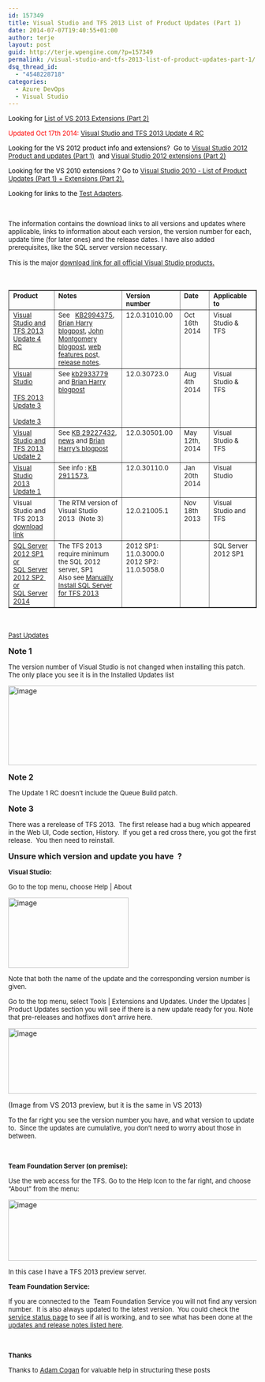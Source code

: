 ```yaml
---
id: 157349
title: Visual Studio and TFS 2013 List of Product Updates (Part 1)
date: 2014-07-07T19:40:55+01:00
author: terje
layout: post
guid: http://terje.wpengine.com/?p=157349
permalink: /visual-studio-and-tfs-2013-list-of-product-updates-part-1/
dsq_thread_id:
  - "4548228718"
categories:
  - Azure DevOps
  - Visual Studio
---
```

<p><font size="2"><font color="#ff0000"><font color="#000000">Looking for <a href="http://geekswithblogs.net/terje/archive/2013/12/14/visual-studio-amp-tfs-2013-ndash-list-of-extensions-and.aspx" target="_blank"><u>List of VS 2013 Extensions (Part 2)</u></a> </font></font></font></p>  <p><font size="2"></font></p>  <p><font size="2"><font color="#ff0000">Updated Oct 17th 2014:</font> <font size="2"><a href="http://go.microsoft.com/fwlink/?LinkId=510314" target="_blank">Visual Studio and TFS 2013 Update 4 RC</a></font></font><font size="2"><font size="2"></font> </font></p>  <p><font size="2"><font color="#ff0000"><font color="#000000">Looking for the VS 2012 product info and extensions?  Go to <u><a href="http://geekswithblogs.net/terje/archive/2013/08/18/visual-studio-and-tfs-2012-product-installations-upgrades-and-patches.aspx" target="_blank">Visual Studio 2012 Product and updates (Part 1)</a></u>  and <u><a href="http://geekswithblogs.net/terje/archive/2013/04/02/visual-studio-amp-tfs-2012-ndash-list-of-extensions-and.aspx" target="_blank">Visual Studio 2012 extensions (Part 2)</a></u></font></font></font></p>  <p><font size="2"><font color="#ff0000"><font color="#000000">Looking for the VS 2010 extensions ? Go to </font><a href="http://geekswithblogs.net/terje/archive/2010/12/05/visual-studio-amp-tfs-ndash-list-of-addins-extensions-patches.aspx" target="_blank"><u>Visual Studio 2010 - List of Product Updates (Part 1) + Extensions (Part 2)</u></a></font><font color="#000000"><u>.</u> </font></font></p>  <p><font size="2"><font color="#000000"><font color="#000000">Looking for links to the <a href="http://blogs.msdn.com/b/visualstudioalm/archive/2012/03/02/visual-studio-11-beta-unit-testing-plugins-list.aspx" target="_blank">Test Adapters</a>.</font></font></font></p>  <p> </p>  <p><font size="2"></font></p> <font size="2">The information contains the download links to all versions and updates where applicable, links to information about each version, the version number for each, update time (for later ones) and the release dates. I have also added prerequisites, like the SQL server version necessary.</font>   <p><font size="2">This is the major </font><u><a href="http://www.visualstudio.com/downloads/download-visual-studio-vs" target="_blank"><font size="2">download link</font></a><font size="2"> for all official Visual Studio products</font>.</u> </p>  <p> </p>  <table cellspacing="0" cellpadding="2" width="1077" border="1"><tbody>     <tr>       <td valign="top" width="194"><strong><font size="2">Product</font></strong></td>        <td valign="top" width="479"><strong><font size="2">Notes</font></strong></td>        <td valign="top" width="135"><strong><font size="2">Version number</font></strong></td>        <td valign="top" width="109"><strong><font size="2">Date</font></strong></td>        <td valign="top" width="158"><strong><font size="2">Applicable to</font></strong></td>     </tr>      <tr>       <td style="text-decoration: underline" valign="top" width="200"><font size="2"><a href="http://go.microsoft.com/fwlink/?LinkId=510314" target="_blank">Visual Studio and TFS 2013 Update 4 RC</a></font></td>        <td valign="top" width="481"><font size="2">See   </font><a href="http://support2.microsoft.com/kb/2994375" target="_blank"><font size="2">KB2994375</font></a><font size="2">, </font><a href="http://blogs.msdn.com/b/bharry/archive/2014/10/16/visual-studio-and-tfs-2013-4-update-4-release-candidate.aspx" target="_blank"><font size="2">Brian Harry blogpost</font></a><font size="2">, </font><a href="http://blogs.msdn.com/b/visualstudio/archive/2014/10/16/visual-studio-2013-update-4-rc-now-available.aspx" target="_blank"><font size="2">John Montgomery blogpost</font></a><font size="2">, </font><a href="http://blogs.msdn.com/b/webdev/archive/2014/10/16/announcing-new-web-features-in-visual-studio-2013-update-4-rc.aspx" target="_blank"><font size="2">web features pos</font></a><font size="2">t,  <a href="http://www.visualstudio.com/news/vs2013-update4-rc-vs" target="_blank">release notes</a>.</font></td>        <td valign="top" width="140"><font size="2">12.0.31010.00</font></td>        <td valign="top" width="114"><font size="2">Oct 16th 2014</font></td>        <td valign="top" width="162"><font size="2">Visual Studio &amp; TFS</font></td>     </tr>      <tr>       <td style="text-decoration: underline" valign="top" width="200"><font size="2"><a href="http://www.visualstudio.com/en-us/downloads/download-visual-studio-vs#d-visual-studio-2013-update" target="_blank">Visual Studio</a>             <br />            <br /><a href="http://www.microsoft.com/en-us/download/details.aspx?id=43728" target="_blank">TFS 2013 Update 3</a>             <br />            <br />Update 3</font></td>        <td valign="top" width="481"><font size="2">See <a title="http://support.microsoft.com/kb/2933779" href="http://support.microsoft.com/kb/2933779">kb2933779</a> and <a href="http://blogs.msdn.com/b/bharry/archive/2014/08/04/vs-tfs-2013-3-update-3-released.aspx" target="_blank">Brian Harry blogpost</a></font></td>        <td valign="top" width="140"><font size="2">12.0.30723.0</font></td>        <td valign="top" width="114"><font size="2">Aug 4th 2014</font></td>        <td valign="top" width="162"><font size="2">Visual Studio &amp; TFS</font></td>     </tr>      <tr>       <td style="text-decoration: underline" valign="top" width="202"><font size="2"><a href="http://www.microsoft.com/en-us/download/details.aspx?id=42308" target="_blank">Visual Studio and TFS 2013 Update 2</a></font></td>        <td valign="top" width="473"><font size="2">See <a href="http://support.microsoft.com/kb/2927432" target="_blank">KB 29227432</a>, <a href="http://www.visualstudio.com/en-us/news/2014-may-12-vs" target="_blank">news</a> and <a href="http://blogs.msdn.com/b/bharry/archive/2014/05/12/vs-2013-update-2-and-other-teched-news.aspx" target="_blank">Brian Harry’s blogpost</a></font></td>        <td valign="top" width="144"><font size="2">12.0.30501.00</font></td>        <td valign="top" width="117"><font size="2">May 12th, 2014</font></td>        <td valign="top" width="164"><font size="2">Visual Studio &amp; TFS</font></td>     </tr>      <tr>       <td valign="top" width="202"><font size="2"><a href="http://www.microsoft.com/en-us/download/details.aspx?id=41650" target="_blank">Visual Studio 2013 Update 1</a></font></td>        <td valign="top" width="468"><font size="2">See info : <a href="http://support.microsoft.com/kb/2911573/en" target="_blank">KB 2911573</a>, </font></td>        <td valign="top" width="148"><font size="2">12.0.30110.0</font></td>        <td valign="top" width="119"><font size="2">Jan 20th 2014</font></td>        <td valign="top" width="165"><font size="2">Visual Studio</font></td>     </tr>      <tr>       <td valign="top" width="200"><font size="2">Visual Studio and TFS 2013            <br /><u><a href="http://www.visualstudio.com/downloads/download-visual-studio-vs" target="_blank">download link</a></u></font></td>        <td valign="top" width="465"><font size="2">The RTM version of Visual Studio 2013  (Note 3)</font></td>        <td valign="top" width="151">         <p><font size="2">12.0.21005.1</font></p>       </td>        <td valign="top" width="120"><font size="2">Nov 18th 2013</font></td>        <td valign="top" width="166"><font size="2">Visual Studio and TFS</font></td>     </tr>      <tr>       <td valign="top" width="200"><font size="2"><u><a href="http://www.microsoft.com/en-us/download/details.aspx?id=35575" target="_blank">SQL Server 2012 SP1</a>               <br />or               <br /><a href="http://www.microsoft.com/en-us/download/details.aspx?id=43340">SQL Server 2012 SP2</a>  <br />or               <br />SQL Server 2014               <br /></u></font></td>        <td valign="top" width="462"><font size="2">The TFS 2013 require minimum the SQL 2012 server, SP1            <br />Also see <u><a href="http://msdn.microsoft.com/en-us/library/dd578652.aspx" target="_blank">Manually Install SQL Server for TFS 2013</a></u></font></td>        <td valign="top" width="154"><font size="2">2012 SP1: 11.0.3000.0            <br />2012 SP2:             <br />11.0.5058.0</font></td>        <td valign="top" width="121"> </td>        <td valign="top" width="166"><font size="2">SQL Server 2012 SP1</font></td>     </tr>   </tbody></table>  <p> </p>  <div class="earlierUpdatesToggle"><a href="javascript:toggleUpdates('Earlier')"><u><font size="2">Past Updates</font></u></a></div>  <div id="Earlier" class="earlierUpdatesToggle" style="display: none">   <div><font size="2"><font color="#ff0000">Updated Aug 8th 2014:</font> </font><font size="2"><a href="http://www.visualstudio.com/en-us/downloads/download-visual-studio-vs#d-visual-studio-2013-update" target="_blank">Visual Studio</a> </font><font size="2"> and <font size="2"><a href="http://www.microsoft.com/en-us/download/details.aspx?id=43728" target="_blank">TFS 2013 Update 3</a></font> , added information on SQL Server version compatibility</font></div>    <div><font size="2"><font color="#ff0000">Updated July 7th 2014:</font>  <a href="http://www.microsoft.com/en-us/download/details.aspx?id=43398" target="_blank">Visual Studio</a> and <a href="http://www.microsoft.com/en-us/download/details.aspx?id=43405" target="_blank">TFS 2013</a> Update 3 RC,  added info on Update Time.</font> </div>    <div><font color="#ff0000"><font color="#000000"><font color="#ff0000"><font size="2">Updated April 12th 2014:</font>  <a href="http://www.visualstudio.com/en-us/downloads/prerelease-software-downloads-vs" target="_blank"><font size="2">Visual Studio 2013 Update 2 RC</font></a><font size="2"> <font color="#000000">&amp;</font>  </font><a href="http://www.visualstudio.com/downloads/download-visual-studio-vs" target="_blank"><font size="2">TFS Server 2013 Update 2</font></a></font><font size="2"></font></font></font> </div>    <div><font size="2"><font color="#ff0000"><font color="#000000"><font color="#ff0000">Updated March 5th 2014:   <a href="http://www.microsoft.com/en-us/download/details.aspx?id=42023" target="_blank"><font size="2">Visual Studio 2013 Update 2 CTP 2</font></a></font>  <br /></font></font></font><font size="2"><font color="#ff0000"><font color="#000000"><font color="#ff0000">Updated Feb 8th 2014:   </font><font size="2"><a href="http://www.microsoft.com/en-us/download/details.aspx?id=41650">Visual Studio 2013 Update 1</a>,  <font size="2"><a href="http://www.microsoft.com/en-us/download/details.aspx?id=41699" target="_blank">Visual Studio 2013 Update 2 CTP 1</a></font> </font></font></font></font>       <br />      <br /></div>    <div>     <table cellspacing="0" cellpadding="2" width="1105" border="1"><tbody>         <tr>           <td valign="top" width="164"><strong><font size="2">Product</font></strong></td>            <td valign="top" width="546"><strong><font size="2">Notes</font></strong></td>            <td valign="top" width="122"><strong><font size="2">Version number</font></strong></td>            <td valign="top" width="122"><strong><font size="2">Date</font></strong></td>            <td valign="top" width="149"><strong><font size="2">Applicable to</font></strong></td>         </tr>          <tr>           <td valign="top" width="164"><a href="http://www.microsoft.com/en-us/download/details.aspx?id=43398" target="_blank"><font size="2">Visual Studio</font></a>               <br />              <br /><a href="http://www.microsoft.com/en-us/download/details.aspx?id=43405" target="_blank"><font size="2">TFS 2013</font></a>               <br /><font size="2">               <br />Update 3 RC</font></td>            <td valign="top" width="546"><font size="2">See <a href="http://support.microsoft.com/kb/2933779" target="_blank">KB 2933779</a>,  <a href="http://www.visualstudio.com/news/2014-jul-2-vs" target="_blank">news</a> and <a href="http://blogs.msdn.com/b/bharry/archive/2014/07/02/vs-tfs-2013-3-update-3-rc.aspx" target="_blank">Brian Harry’s blogpost</a>. </font></td>            <td valign="top" width="122"><font size="2">VS: 15 minutes</font></td>            <td valign="top" width="122"><font size="2">12.0.30626.00</font></td>            <td valign="top" width="149"><font size="2">Visual Studio &amp; TFS</font></td>         </tr>          <tr>           <td valign="top" width="164"><a href="http://www.visualstudio.com/en-us/downloads/prerelease-software-downloads-vs" target="_blank"><font size="2">Visual Studio 2013 Update 2 RC</font></a><font size="2"> &amp;  </font><a href="http://www.visualstudio.com/downloads/download-visual-studio-vs" target="_blank"><font size="2">TFS Server 2013 Update 2</font></a></td>            <td valign="top" width="546"><font size="2">See info:  </font><a href="http://www.visualstudio.com/en-us/news/2014-apr-2-vs" target="_blank"><font style="text-decoration: underline" size="2">Release notes</font></a><font size="2">,  </font><a href="http://blogs.msdn.com/b/bharry/archive/2014/04/03/visual-studio-online-general-availability.aspx" target="_blank"><font size="2">Brian Harry blog on General Availability</font></a><font size="2">,  <a href="http://blogs.msdn.com/b/bharry/archive/2014/04/02/tfs-2013-2-update-2-released.aspx" target="_blank">Brian Harry on TFS 2013 U2</a>, <a href="http://support.microsoft.com/kb/2927432" target="_blank">KB 2927432</a></font></td>            <td valign="top" width="122"><font size="2">12.0.30324.0</font></td>            <td valign="top" width="122"><font size="2">Apr 3rd, 2014</font></td>            <td valign="top" width="149"><font size="2">Visual </font></td>         </tr>          <tr>           <td valign="top" width="164"><a href="http://www.microsoft.com/en-us/download/details.aspx?id=42023" target="_blank"><font size="2">Visual Studio 2013 Update 2 CTP 2</font></a></td>            <td valign="top" width="546"><font size="2">See Info:  </font><a href="http://support.microsoft.com/kb/2927432" target="_blank"><font size="2">KB 2927432</font></a><font size="2">, and </font><a href="http://blogs.msdn.com/b/bharry/archive/2014/03/05/vs-tfs-2013-2-ctp-2-available.aspx" target="_blank"><font size="2">Brian Harry’s blogpost</font></a><font size="2">.</font> </td>            <td valign="top" width="122"><font size="2">12.0.30219.0</font></td>            <td valign="top" width="122"><font size="2">Feb 24th, 2014</font></td>            <td valign="top" width="149"><font size="2">Visual Studio &amp; TFS</font></td>         </tr>          <tr>           <td valign="top" width="164"><font size="2"><a href="http://www.microsoft.com/en-us/download/details.aspx?id=41699" target="_blank">Visual Studio 2013 Update 2 CTP 1</a></font></td>            <td valign="top" width="546"><font size="2">See info: <a href="http://support.microsoft.com/kb/2927432" target="_blank">KB 2927432</a></font></td>            <td valign="top" width="122"><font size="2">12.0.30129.0</font></td>            <td valign="top" width="122"><font size="2">Feb 5th, 2014</font></td>            <td valign="top" width="149"><font size="2">Visual Studio &amp; TFS</font></td>         </tr>          <tr>           <td valign="top" width="164"><u><a href="http://www.microsoft.com/en-us/download/details.aspx?id=41204" target="_blank"><font size="2">Visual Studio 2013 Update 1 RC</font></a></u></td>            <td valign="top" width="546"><font size="2">See info :  </font><u><a href="http://blogs.msdn.com/b/bharry/archive/2013/12/09/visual-studio-2013-1-rc-is-available.aspx" target="_blank"><font size="2">Brian Harry’s blog</font></a></u><font size="2">, and  </font><u><a href="http://support.microsoft.com/kb/2911573/en-gb" target="_blank"><font size="2">KB 2911573</font></a></u><font size="2">   (Note 2)</font></td>            <td valign="top" width="122"><font size="2">12.0.21126.0</font></td>            <td valign="top" width="122"><font size="2">Dec 9th 2013</font></td>            <td valign="top" width="149"><font size="2">Visual Studio</font></td>         </tr>          <tr>           <td valign="top" width="164"><u><a href="http://download.microsoft.com/download/6/C/D/6CD8507E-E11A-46DC-AE13-663ECAB66E18/VS12-KB2898341.exe" target="_blank"><font size="2">Visual Studio Patch</font></a></u></td>            <td valign="top" width="546"><font size="2">A patch for fixing the Queue Build dialog, see </font><u><a href="http://support.microsoft.com/kb/2898341/en-gb" target="_blank"><font size="2">KB 2898341</font></a></u><font size="2"> and </font><u><a href="http://blogs.msdn.com/b/buckh/archive/2013/11/13/patch-for-issue-with-visual-studio-2013-queue-build-dialog.aspx" target="_blank"><font size="2">Buck Hodges post</font></a></u><font size="2">.</font></td>            <td valign="top" width="122"><font size="2">12.0.21031 (Note 1) </font></td>            <td valign="top" width="122"><font size="2">Nov 13th 2013</font></td>            <td valign="top" width="149"><font size="2">Visual Studio</font></td>         </tr>       </tbody></table>   </div> </div>  <p><strong><font size="3"></font></strong></p>  <p><strong><font size="3"></font></strong></p>  <p><strong><font size="3">Note 1</font></strong></p>  <p><strong><font size="3"></font></strong></p>  <p><font size="2">The version number of Visual Studio is not changed when installing this patch.  The only place you see it is in the Installed Updates list</font></p>  <p><a href="https://gwb.blob.core.windows.net/terje/WindowsLiveWriter/VisualStudioandTFS2013ListofProductUpdat_E10D/image_2.png"><img title="image" style="border-left-width: 0px; border-right-width: 0px; border-bottom-width: 0px; display: inline; border-top-width: 0px" border="0" alt="image" src="http://hermit.no/wp-content/uploads/2015/08/GWB-WindowsLiveWriter-VisualStudioandTFS2013ListofProductUpdat_E10D-image_thumb.png" width="730" height="161" /></a> </p>  <p><strong><font size="3">Note 2</font></strong></p>  <p><font size="2">The Update 1 RC doesn’t include the Queue Build patch.</font></p>  <p><font size="2"></font></p>  <p><strong><font size="3">Note 3</font></strong></p>  <p><font size="2">There was a rerelease of TFS 2013.  The first release had a bug which appeared in the Web UI, Code section, History.  If you get a red cross there, you got the first release.  You then need to reinstall. </font></p>  <p><font size="2"></font></p>  <p><strong><font size="3"></font></strong></p>  <p><strong><font size="3"></font></strong></p>  <p><strong><font size="3">Unsure which version and update you have  ?</font></strong></p>  <p><font size="2"><strong>Visual Studio:</strong></font></p>  <p><font size="2">Go to the top menu, choose Help | About</font></p>  <p><a href="https://gwb.blob.core.windows.net/terje/Windows-Live-Writer/Visual-Studio-and-TFS-2012-product-insta_F68B/image_2.png"><img title="image" style="border-left-width: 0px; border-right-width: 0px; background-image: none; border-bottom-width: 0px; padding-top: 0px; padding-left: 0px; margin: 0px; display: inline; padding-right: 0px; border-top-width: 0px" border="0" alt="image" src="http://hermit.no/wp-content/uploads/2015/08/GWB-Windows-Live-Writer-Visual-Studio-and-TFS-2012-product-insta_F68B-image_thumb.png" width="244" height="142" /></a></p>  <p><font size="2">Note that both the name of the update and the corresponding version number is given.</font></p>  <p><font size="2">Go to the top menu, select Tools | Extensions and Updates. Under the Updates | Product Updates section you will see if there is a new update ready for you. Note that pre-releases and hotfixes don’t arrive here. </font></p>  <p><a href="https://gwb.blob.core.windows.net/terje/Windows-Live-Writer/Visual-Studio-and-TFS-2012-product-insta_F68B/image_6.png"><img title="image" style="border-left-width: 0px; border-right-width: 0px; background-image: none; border-bottom-width: 0px; padding-top: 0px; padding-left: 0px; display: inline; padding-right: 0px; border-top-width: 0px" border="0" alt="image" src="http://hermit.no/wp-content/uploads/2015/08/GWB-Windows-Live-Writer-Visual-Studio-and-TFS-2012-product-insta_F68B-image_thumb_2.png" width="566" height="133" /></a></p>  <p>(Image from VS 2013 preview, but it is the same in VS 2013)</p>  <p><font size="2">To the far right you see the version number you have, and what version to update to.  Since the updates are cumulative, you don’t need to worry about those in between.</font> </p>  <p> </p>  <p><font size="2"><strong>Team Foundation Server (on premise):</strong></font></p>  <p><font size="2">Use the web access for the TFS. Go to the Help Icon to the far right, and choose “About” from the menu:</font></p>  <p><a href="https://gwb.blob.core.windows.net/terje/Windows-Live-Writer/Visual-Studio-and-TFS-2012-product-insta_F68B/image_4.png"><img title="image" style="border-left-width: 0px; border-right-width: 0px; background-image: none; border-bottom-width: 0px; padding-top: 0px; padding-left: 0px; display: inline; padding-right: 0px; border-top-width: 0px" border="0" alt="image" src="http://hermit.no/wp-content/uploads/2015/08/GWB-Windows-Live-Writer-Visual-Studio-and-TFS-2012-product-insta_F68B-image_thumb_1.png" width="569" height="124" /></a></p>  <p><font size="2">In this case I have a TFS 2013 preview server.</font> </p>  <p><font size="2"><strong>Team Foundation Service:</strong></font></p>  <p><font size="2">If you are connected to the  Team Foundation Service you will not find any version number.  It is also always updated to the latest version.  You could check the <a href="http://tfs.visualstudio.com/en-us/support/current-service-status/" target="_blank"><u>service status page</u></a> to see if all is working, and to see what has been done at </font><font size="2">the </font><a href="http://tfs.visualstudio.com/news/" target="_blank"><font size="2"><u>updates and release notes listed here</u></font></a><font size="2">.</font></p>  <p> </p>  <p><strong><font size="2">Thanks</font></strong></p>  <p><font size="2">Thanks to <a href="http://www.adamcogan.com" target="_blank"><u>Adam Cogan</u></a> for valuable help in structuring these posts</font></p>